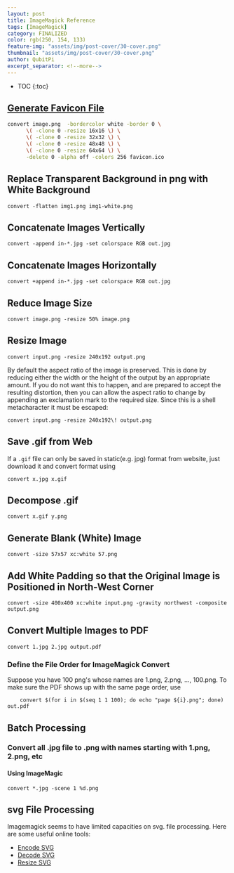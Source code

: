 ```yaml
---
layout: post
title: ImageMagick Reference
tags: [ImageMagick]
category: FINALIZED
color: rgb(250, 154, 133)
feature-img: "assets/img/post-cover/30-cover.png"
thumbnail: "assets/img/post-cover/30-cover.png"
author: QubitPi
excerpt_separator: <!--more-->
---
```


<!--more-->

* TOC
{:toc}

## [Generate Favicon File](https://unix.stackexchange.com/a/89276)

```bash
convert image.png  -bordercolor white -border 0 \
      \( -clone 0 -resize 16x16 \) \
      \( -clone 0 -resize 32x32 \) \
      \( -clone 0 -resize 48x48 \) \
      \( -clone 0 -resize 64x64 \) \
      -delete 0 -alpha off -colors 256 favicon.ico
```

## Replace Transparent Background in png with White Background

    convert -flatten img1.png img1-white.png
    
## Concatenate Images Vertically

    convert -append in-*.jpg -set colorspace RGB out.jpg
    
## Concatenate Images Horizontally

    convert +append in-*.jpg -set colorspace RGB out.jpg
    
## Reduce Image Size

    convert image.png -resize 50% image.png

## Resize Image

    convert input.png -resize 240x192 output.png
    
By default the aspect ratio of the image is preserved. This is done by reducing either the width or the height of the
output by an appropriate amount. If you do not want this to happen, and are prepared to accept the resulting distortion,
then you can allow the aspect ratio to change by appending an exclamation mark to the required size. Since this is a
shell metacharacter it must be escaped:

    convert input.png -resize 240x192\! output.png
    
## Save .gif from Web

If a `.gif` file can only be saved in static(e.g. jpg) format from website, just download it and convert format using

    convert x.jpg x.gif
    
## Decompose .gif

    convert x.gif y.png
    
## Generate Blank (White) Image

    convert -size 57x57 xc:white 57.png
    
## Add White Padding so that the Original Image is Positioned in North-West Corner

    convert -size 400x400 xc:white input.png -gravity northwest -composite output.png
    
## Convert Multiple Images to PDF

    convert 1.jpg 2.jpg output.pdf
    
### Define the File Order for ImageMagick Convert
 
Suppose you have 100 png's whose names are 1.png, 2.png, ..., 100.png. To make sure the PDF shows up with the same page
order, use
   
        convert $(for i in $(seq 1 1 100); do echo "page ${i}.png"; done) out.pdf
    
## Batch Processing

### Convert all .jpg file to .png with names starting with 1.png, 2.png, etc

#### Using ImageMagic

    convert *.jpg -scene 1 %d.png
   
## svg File Processing

Imagemagick seems to have limited capacities on svg. file processing. Here are some useful online tools:

* [Encode SVG](https://base64.guru/converter/encode/image/svg)
* [Decode SVG](https://base64.guru/converter/decode/image/svg)
* [Resize SVG](https://www.iloveimg.com/resize-image/resize-svg#resize-options,pixels)
